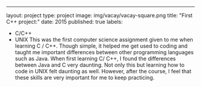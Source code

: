 ---
layout: project
type: project
image: img/vacay/vacay-square.png
title: "First C++ project:"
date: 2015
published: true
labels:
  - C/C++
  - UNIX
This was the first computer science assignment given to me when learning C / C++. Though simple, it helped me get used to coding and taught me important differences between other programming languages such as Java. When first learning C/ C++, I found the differences between Java and C very daunting. Not only this but learning how to code in UNIX felt daunting as well. However, after the course, I feel that these skills are very important for me to keep practicing. 
